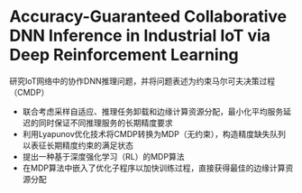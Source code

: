 # Accuracy-Guaranteed Collaborative DNN Inference in Industrial IoT via Deep Reinforcement Learning

研究IoT网络中的协作DNN推理问题，并将问题表述为约束马尔可夫决策过程（CMDP）

- 联合考虑采样自适应、推理任务卸载和边缘计算资源分配，最小化平均服务延迟的同时保证不同推理服务的长期精度要求
- 利用Lyapunov优化技术将CMDP转换为MDP（无约束），构造精度缺失队列以表征长期精度约束的满足状态
- 提出一种基于深度强化学习（RL）的MDP算法
- 在MDP算法中嵌入了优化子程序以加快训练过程，直接获得最佳的边缘计算资源分配

